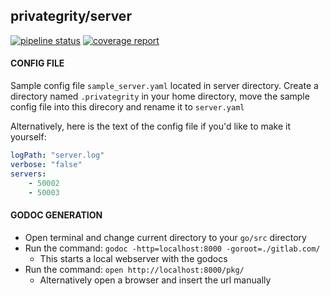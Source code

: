 privategrity/server
-------------------

[![pipeline status](https://gitlab.com/privategrity/server/badges/master/pipeline.svg)](https://gitlab.com/privategrity/server/commits/master)
[![coverage report](https://gitlab.com/privategrity/server/badges/master/coverage.svg)](https://gitlab.com/privategrity/server/commits/master)

#### CONFIG FILE

Sample config file `sample_server.yaml` located in server directory.
Create a directory named `.privategrity` in your home directory,
move the sample config file into this direcory and rename it to `server.yaml`

Alternatively, here is the text of the config file if you'd like to make it yourself:

``` yaml
logPath: "server.log"
verbose: "false"
servers:
	- 50002
	- 50003
```

#### GODOC GENERATION


- Open terminal and change current directory to your `go/src` directory
- Run the command: `godoc -http=localhost:8000 -goroot=./gitlab.com/`
  - This starts a local webserver with the godocs
- Run the command: `open http://localhost:8000/pkg/`
  - Alternatively open a browser and insert the url manually
   
